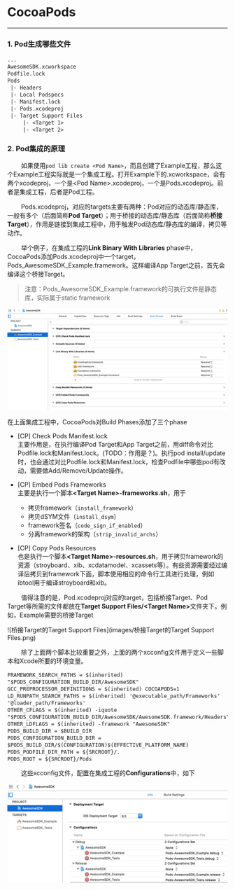 # CocoaPods 

---

### 1. Pod生成哪些文件

```
...
AwesomeSDK.xcworkspace
Podfile.lock
Pods
 |- Headers
 |- Local Podspecs
 |- Manifest.lock
 |- Pods.xcodeproj
 |- Target Support Files
     |- <Target 1>
     |- <Target 2>
```


### 2. Pod集成的原理

&nbsp;&nbsp;&nbsp;&nbsp;&nbsp;&nbsp;&nbsp;&nbsp;如果使用`pod lib create <Pod Name>`，而且创建了Example工程，那么这个Example工程实际就是一个集成工程。打开Example下的.xcworkspace，会有两个xcodeproj，一个是\<Pod Name\>.xcodeproj，一个是Pods.xcodeproj。前者是集成工程，后者是Pod工程。

&nbsp;&nbsp;&nbsp;&nbsp;&nbsp;&nbsp;&nbsp;&nbsp;Pods.xcodeproj，对应的targets主要有两种：Pod对应的动态库/静态库，一般有多个（后面简称<b>Pod Target</b>）；用于桥接的动态库/静态库（后面简称<b>桥接Target</b>），作用是链接到集成工程中，用于触发Pod动态库/静态库的编译，拷贝等动作。

&nbsp;&nbsp;&nbsp;&nbsp;&nbsp;&nbsp;&nbsp;&nbsp;举个例子，在集成工程的<b>Link Binary With Libraries</b> phase中，CocoaPods添加Pods.xcodeproj中一个target，Pods\_AwesomeSDK\_Example.framework。这样编译App Target之前，首先会编译这个桥接Target。

> 注意：Pods\_AwesomeSDK\_Example.framework的可执行文件是静态库，实际属于static framework

![Pod集成工程](images/Pod集成工程.png)

在上面集成工程中，CocoaPods对Build Phases添加了三个phase

* [CP] Check Pods Manifest.lock    
主要作用是，在执行编译Pod Target和App Target之前，用diff命令对比Podfile.lock和Manifest.lock。(TODO：作用是？)。执行pod install/update时，也会通过对比Podfile.lock和Manifest.lock，检查Podfile中哪些pod有改动，需要做Add/Remove/Update操作。

* [CP] Embed Pods Frameworks    
主要是执行一个脚本<b>\<Target Name\>-frameworks.sh</b>，用于
  * 拷贝framework（`install_framework`）
  * 拷贝dSYM文件（`install_dsym`）
  * framework签名（`code_sign_if_enabled`）
  * 分离framework的架构（`strip_invalid_archs`）

* [CP] Copy Pods Resources    
也是执行一个脚本<b>\<Target Name\>-resources.sh</b>，用于拷贝framework的资源（stroyboard、xib、xcdatamodel、xcassets等）。有些资源需要经过编译后拷贝到framework下面，脚本使用相应的命令行工具进行处理，例如ibtool用于编译stroyboard和xib。

&nbsp;&nbsp;&nbsp;&nbsp;&nbsp;&nbsp;&nbsp;&nbsp;值得注意的是，Pod.xcodeproj对应的target，包括桥接Target、Pod Target等所需的文件都放在<b>Target Support Files/\<Target Name\></b>文件夹下。例如，Example需要的桥接Target

![桥接Target的Target Support Files](images/桥接Target的Target Support Files.png)

&nbsp;&nbsp;&nbsp;&nbsp;&nbsp;&nbsp;&nbsp;&nbsp;除了上面两个脚本比较重要之外，上面的两个xcconfig文件用于定义一些脚本和Xcode所要的环境变量。

```
FRAMEWORK_SEARCH_PATHS = $(inherited) "$PODS_CONFIGURATION_BUILD_DIR/AwesomeSDK"
GCC_PREPROCESSOR_DEFINITIONS = $(inherited) COCOAPODS=1
LD_RUNPATH_SEARCH_PATHS = $(inherited) '@executable_path/Frameworks' '@loader_path/Frameworks'
OTHER_CFLAGS = $(inherited) -iquote "$PODS_CONFIGURATION_BUILD_DIR/AwesomeSDK/AwesomeSDK.framework/Headers"
OTHER_LDFLAGS = $(inherited) -framework "AwesomeSDK"
PODS_BUILD_DIR = $BUILD_DIR
PODS_CONFIGURATION_BUILD_DIR = $PODS_BUILD_DIR/$(CONFIGURATION)$(EFFECTIVE_PLATFORM_NAME)
PODS_PODFILE_DIR_PATH = ${SRCROOT}/.
PODS_ROOT = ${SRCROOT}/Pods
```

&nbsp;&nbsp;&nbsp;&nbsp;&nbsp;&nbsp;&nbsp;&nbsp;这些xcconfig文件，配置在集成工程的<b>Configurations</b>中，如下

![桥接Target的xcconfig文件](images/桥接Target的xcconfig文件.png)


